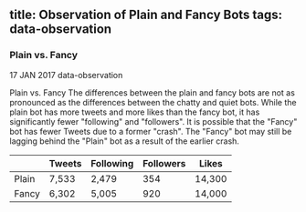 title: Observation of Plain and Fancy Bots
tags: data-observation
---

### Plain vs. Fancy


17 JAN 2017    data-observation

Plain vs. Fancy
The differences between the plain and fancy bots are not as pronounced as the differences between the chatty and quiet bots.
While the plain bot has more tweets and more likes than the fancy bot, it has significantly fewer "following" and "followers". 
It is possible that the "Fancy" bot has fewer Tweets due to a former "crash". The "Fancy" bot may still be lagging behind the 
"Plain" bot as a result of the earlier crash. 

|	   |Tweets |Following     |Followers    |Likes |
|---|---|---|---|---|
|Plain |7,533 |	2,479 |354 |	14,300|
|Fancy |6,302 |5,005 |	920| 	14,000|
